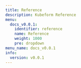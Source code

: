 ```yaml
---
title: Reference
description: Kubeform Reference
menu:
  docs_v0.0.1:
    identifier: reference
    name: Reference
    weight: 1000
    pre: dropdown
menu_name: docs_v0.0.1
info:
  version: v0.0.1
---
```


